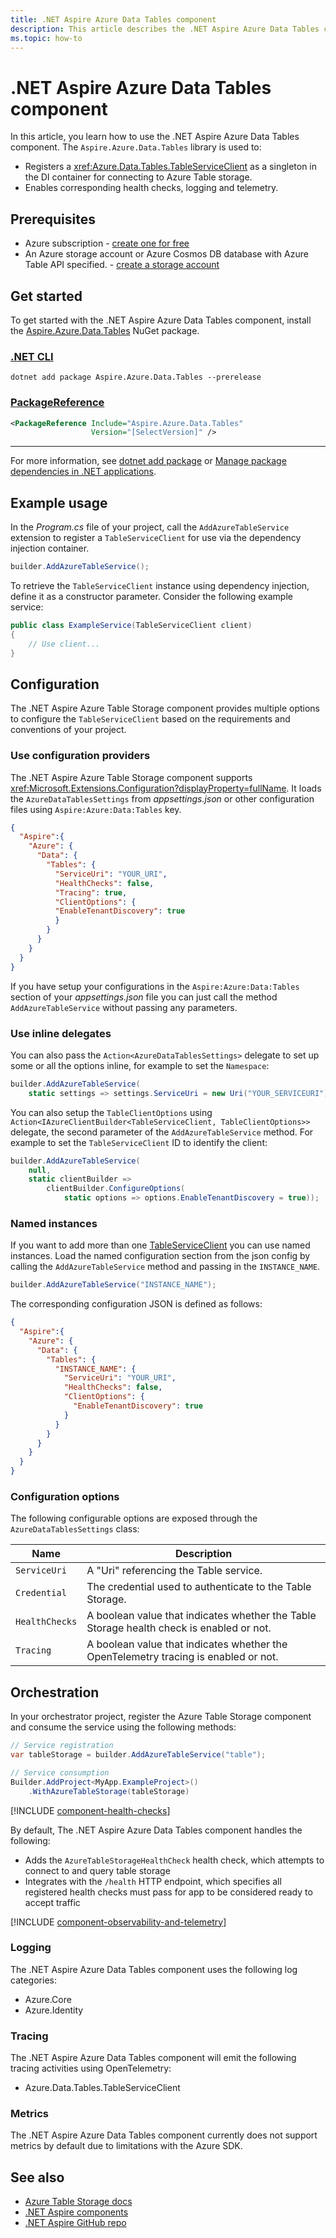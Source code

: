 ```yaml
---
title: .NET Aspire Azure Data Tables component
description: This article describes the .NET Aspire Azure Data Tables component features and capabilities.
ms.topic: how-to
---
```


# .NET Aspire Azure Data Tables component

In this article, you learn how to use the .NET Aspire Azure Data Tables component. The `Aspire.Azure.Data.Tables` library is used to:

- Registers a <xref:Azure.Data.Tables.TableServiceClient> as a singleton in the DI container for connecting to Azure Table storage.
- Enables corresponding health checks, logging and telemetry.

## Prerequisites

- Azure subscription - [create one for free](https://azure.microsoft.com/free/)
- An Azure storage account or Azure Cosmos DB database with Azure Table API specified. - [create a storage account](/azure/storage/common/storage-account-create)

## Get started

To get started with the .NET Aspire Azure Data Tables component, install the [Aspire.Azure.Data.Tables](https://www.nuget.org/packages/Aspire.Azure.Data.Tables) NuGet package.

### [.NET CLI](#tab/dotnet-cli)

```dotnetcli
dotnet add package Aspire.Azure.Data.Tables --prerelease
```

### [PackageReference](#tab/package-reference)

```xml
<PackageReference Include="Aspire.Azure.Data.Tables"
                  Version="[SelectVersion]" />
```

---

For more information, see [dotnet add package](/dotnet/core/tools/dotnet-add-package.md) or [Manage package dependencies in .NET applications](/dotnet/core/tools/dependencies.md).

## Example usage

In the _Program.cs_ file of your project, call the `AddAzureTableService` extension to register a `TableServiceClient` for use via the dependency injection container.

```csharp
builder.AddAzureTableService();
```

To retrieve the `TableServiceClient` instance using dependency injection, define it as a constructor parameter. Consider the following example service:

```csharp
public class ExampleService(TableServiceClient client)
{
    // Use client...
}
```

## Configuration

The .NET Aspire Azure Table Storage component provides multiple options to configure the `TableServiceClient` based on the requirements and conventions of your project.

### Use configuration providers

The .NET Aspire Azure Table Storage component supports <xref:Microsoft.Extensions.Configuration?displayProperty=fullName>. It loads the `AzureDataTablesSettings` from _appsettings.json_ or other configuration files using `Aspire:Azure:Data:Tables` key.

```json
{
  "Aspire":{ 
    "Azure": { 
      "Data": {
        "Tables": {
          "ServiceUri": "YOUR_URI",
          "HealthChecks": false,
          "Tracing": true,
          "ClientOptions": {
          "EnableTenantDiscovery": true
          }
        }
      }
    }
  }
}
```

If you have setup your configurations in the `Aspire:Azure:Data:Tables` section of your _appsettings.json_ file you can just call the method `AddAzureTableService` without passing any parameters.

### Use inline delegates

You can also pass the `Action<AzureDataTablesSettings>` delegate to set up some or all the options inline, for example to set the `Namespace`:

```csharp
builder.AddAzureTableService(
    static settings => settings.ServiceUri = new Uri("YOUR_SERVICEURI"));
```

You can also setup the `TableClientOptions` using `Action<IAzureClientBuilder<TableServiceClient, TableClientOptions>>` delegate, the second parameter of the `AddAzureTableService` method. For example to set the `TableServiceClient` ID to identify the client:

```csharp
builder.AddAzureTableService(
    null,
    static clientBuilder =>
        clientBuilder.ConfigureOptions(
            static options => options.EnableTenantDiscovery = true));
```

### Named instances

If you want to add more than one [TableServiceClient](/dotnet/api/azure.data.tables.tableserviceclient) you can use named instances. Load the named configuration section from the json config by calling the `AddAzureTableService` method and passing in the `INSTANCE_NAME`.

```csharp
builder.AddAzureTableService("INSTANCE_NAME");
```

The corresponding configuration JSON is defined as follows:

```json
{
  "Aspire":{ 
    "Azure": { 
      "Data": {
        "Tables": {
          "INSTANCE_NAME": {
            "ServiceUri": "YOUR_URI",
            "HealthChecks": false,
            "ClientOptions": {
              "EnableTenantDiscovery": true
            }
          }
        }
      }
    }
  }
}
```

### Configuration options

The following configurable options are exposed through the `AzureDataTablesSettings` class:

| Name | Description |
|--|--|
| `ServiceUri` | A "Uri" referencing the Table service. |
| `Credential` | The credential used to authenticate to the Table Storage. |
| `HealthChecks` | A boolean value that indicates whether the Table Storage health check is enabled or not. |
| `Tracing` | A boolean value that indicates whether the OpenTelemetry tracing is enabled or not. |

## Orchestration

In your orchestrator project, register the Azure Table Storage component and consume the service using the following methods:

```csharp
// Service registration 
var tableStorage = builder.AddAzureTableService("table");

// Service consumption 
Builder.AddProject<MyApp.ExampleProject>() 
    .WithAzureTableStorage(tableStorage)
```

[!INCLUDE [component-health-checks](../includes/component-health-checks.md)]

By default, The .NET Aspire Azure Data Tables component handles the following:

- Adds the `AzureTableStorageHealthCheck` health check, which attempts to connect to and query table storage
- Integrates with the `/health` HTTP endpoint, which specifies all registered health checks must pass for app to be considered ready to accept traffic

[!INCLUDE [component-observability-and-telemetry](../includes/component-observability-and-telemetry.md)]

### Logging

The .NET Aspire Azure Data Tables component uses the following log categories:

- Azure.Core
- Azure.Identity

### Tracing

The .NET Aspire Azure Data Tables component will emit the following tracing activities using OpenTelemetry:

- Azure.Data.Tables.TableServiceClient

### Metrics

The .NET Aspire Azure Data Tables component currently does not support metrics by default due to limitations with the Azure SDK.

## See also

- [Azure Table Storage docs](/azure/storage/tables/)
- [.NET Aspire components](../components-overview.md)
- [.NET Aspire GitHub repo](https://github.com/dotnet/aspire)
